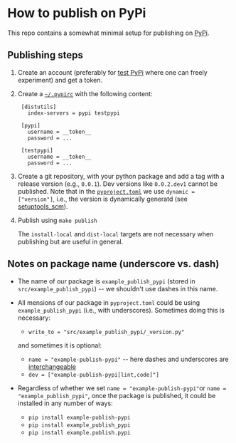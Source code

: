 # How to publish on PyPi

This repo contains a somewhat minimal setup for publishing on [PyPi](https://pypi.org).

## Publishing steps

1. Create an account (preferably for [test PyPi](https://test.pypi.org) where one can
   freely experiment) and get a token.

2. Create a
   [`~/.pypirc`](https://packaging.python.org/en/latest/specifications/pypirc/#the-pypirc-file)
   with the following content:

   ```
    [distutils]
	  index-servers = pypi testpypi

	[pypi]
	  username = __token__
      password = ...

	[testpypi]
	  username = __token__
      password = ...
   ```

3. Create a git repository, with your python package and add a tag with a release
   version (e.g., `0.0.1`). Dev versions like `0.0.2.dev1` cannot be published. Note
   that in the
   [`pyproject.toml`](https://packaging.python.org/en/latest/guides/writing-pyproject-toml/#writing-your-pyproject-toml)
   we use `dynamic = ["version"]`, i.e., the version is dynamically generatd (see
   [setuptools_scm](https://setuptools-scm.readthedocs.io/en/latest/usage/#default-versioning-scheme)).

4. Publish using `make publish`

   The `install-local` and `dist-local` targets are not necessary when publishing but
   are useful in general.

## Notes on package name (underscore vs. dash)

+ The name of our package is `example_publish_pypi` (stored in
  `src/example_publish_pypi`) -- we shouldn't use dashes in this name.

+ All mensions of our package in `pyproject.toml` could be using `example_publish_pypi`
  (i.e., with underscores). Sometimes doing this is necessary:
  + `write_to = "src/example_publish_pypi/_version.py"`

  and sometimes it is optional:
  + `name = "example-publish-pypi"` -- here dashes and underscores are
	[interchangeable](https://packaging.python.org/en/latest/guides/writing-pyproject-toml/#name)
  + `dev = ["example-publish-pypi[lint,code]"]`

+ Regardless of whether we set `name = "example-publish-pypi"`or `name =
  "example_publish_pypi"`, once the package is published, it could be installed in any number of ways:
  + `pip install example-publish-pypi`
  + `pip install example_publish_pypi`
  + `pip install example.publish.pypi`
